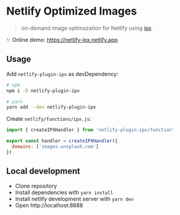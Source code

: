 # Netlify Optimized Images

> on-demand image optimazation for Netlify using [ipx](https://github.com/unjs/ipx).

✨ Online demo: https://netlify-ipx.netlify.app

## Usage

Add `netlify-plugin-ipx` as devDependency:

```sh
# npm
npm i -D netlify-plugin-ipx

# yarn
yarn add --dev netlify-plugin-ipx
```

Create `netlify/functions/ipx.js`:

```js
import { createIPXHandler } from 'netlify-plugin-ipx/function'

export const handler = createIPXHandler({
  domains: ['images.unsplash.com']
})
```


## Local development

- Clone repository
- Install dependencies with `yarn install`
- Install netlify development server with `yarn dev`
- Open http://localhost:8888
